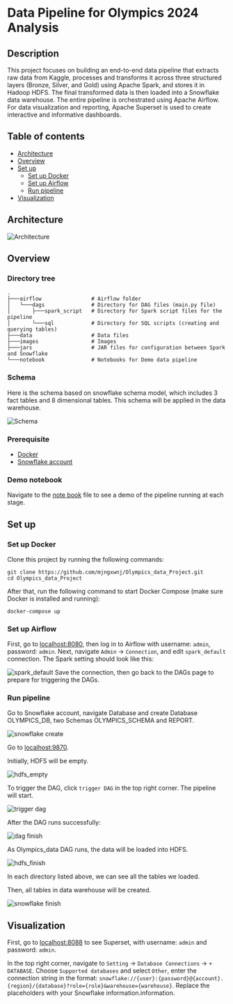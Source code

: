 # Data Pipeline for Olympics 2024 Analysis
## Description
This project focuses on building an end-to-end data pipeline that extracts raw data from Kaggle, processes and transforms it across three structured layers (Bronze, Silver, and Gold) using Apache Spark, and stores it in Hadoop HDFS. The final transformed data is then loaded into a Snowflake data warehouse. The entire pipeline is orchestrated using Apache Airflow. For data visualization and reporting, Apache Superset is used to create interactive and informative dashboards.
## Table of contents
- [Architecture](#Architecture)
- [Overview](#Overview)
- [Set up](#Set-up)
  - [Set up Docker](#Set-up-Docker)
  - [Set up Airflow](#Set-up-Airflow)
  - [Run pipeline](#Run-pipeline)
- [Visualization](#Visualization)
## Architecture
![Architecture](https://github.com/mjngxwnj/Olympics_data_Project/blob/master/images/Architecture.png)
## Overview
### Directory tree
```
.
├───airflow                # Airflow folder
│   └───dags               # Directory for DAG files (main.py file)
│       ├───spark_script   # Directory for Spark script files for the pipeline
│       └───sql            # Directory for SQL scripts (creating and querying tables)
├───data                   # Data files
├───images                 # Images
├───jars                   # JAR files for configuration between Spark and Snowflake
└───notebook               # Notebooks for Demo data pipeline
```
### Schema
Here is the schema based on snowflake schema model, which includes 3 fact tables and 8 dimensional tables.
This schema will be applied in the data warehouse.

![Schema](https://github.com/mjngxwnj/Olympics_data_Project/blob/master/images/Snowflake_schema.png)
### Prerequisite
- [Docker](https://www.docker.com/products/docker-desktop)
- [Snowflake account](https://www.snowflake.com/en/data-cloud/platform)

### Demo notebook
Navigate to the [note book](https://github.com/mjngxwnj/Olympics_data_Project/blob/master/notebook/demo.ipynb) file to see a demo of the pipeline running at each stage.

## Set up
### Set up Docker
Clone this project by running the following commands:
```
git clone https://github.com/mjngxwnj/Olympics_data_Project.git
cd Olympics_data_Project
```
After that, run the following command to start Docker Compose (make sure Docker is installed and running):
```
docker-compose up
```
### Set up Airflow
First, go to [localhost:8080](http://localhost:8080), then log in to Airflow with username: `admin`, password: `admin`.
Next, navigate `Admin` -> `Connection`, and edit `spark_default` connection.
The Spark setting should look like this:

![spark_default](https://github.com/mjngxwnj/Olympics_data_Project/blob/master/images/Airflow_Spark.PNG)
Save the connection, then go back to the DAGs page to prepare for triggering the DAGs.
### Run pipeline
Go to Snowflake account, navigate Database and create Database OLYMPICS_DB, two Schemas OLYMPICS_SCHEMA and REPORT.

![snowflake create](https://github.com/mjngxwnj/Olympics_data_Project/blob/master/images/Snowflake_create.PNG)

Go to [localhost:9870](http://localhost:9870).

Initially, HDFS will be empty.

![hdfs_empty](https://github.com/mjngxwnj/Olympics_data_Project/blob/master/images/HDFS.PNG)

To trigger the DAG, click `trigger DAG` in the top right corner. The pipeline will start.

![trigger dag](https://github.com/mjngxwnj/Olympics_data_Project/blob/master/images/Dag.PNG)

After the DAG runs successfully:

![dag finish](https://github.com/mjngxwnj/Olympics_data_Project/blob/master/images/Dag_finish.PNG)

As Olympics_data DAG runs, the data will be loaded into HDFS.

![hdfs_finish](https://github.com/mjngxwnj/Olympics_data_Project/blob/master/images/HDFS_finish.PNG)

In each directory listed above, we can see all the tables we loaded.

Then, all tables in data warehouse will be created. 

![snowflake finish](https://github.com/mjngxwnj/Olympics_data_Project/blob/master/images/Snowflake_finish.PNG)

## Visualization
First, go to [localhost:8088](http://localhost:8088) to see Superset, with username: `admin` and password: `admin`.

In the top right corner, navigate to `Setting` -> `Database Connections` -> `+ DATABASE`. Choose `Supported databases` and select `Other`, enter the connection string in the format: `snowflake://{user}:{password}@{account}.{region}/{database}?role={role}&warehouse={warehouse}`. Replace the placeholders with your Snowflake information.information.


